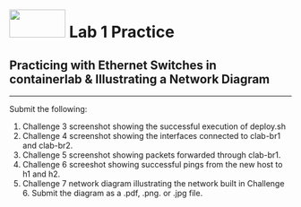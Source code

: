 # <img src="https://www.tamusa.edu/brandguide/jpeglogos/tamusa_final_logo_bw1.jpg" width="100" height="50"> Lab 1 Practice
## Practicing with Ethernet Switches in containerlab & Illustrating a Network Diagram
--- 
Submit the following:
1. Challenge 3 screenshot showing the successful execution of deploy.sh
2. Challenge 4 screenshot showing the interfaces connected to clab-br1 and clab-br2.
3. Challenge 5 screenshot showing packets forwarded through clab-br1.
4. Challenge 6 screeshot showing successful pings from the new host to h1 and h2.
5. Challenge 7 network diagram illustrating the network built in Challenge 6. Submit the diagram as a .pdf, .png. or .jpg file.
